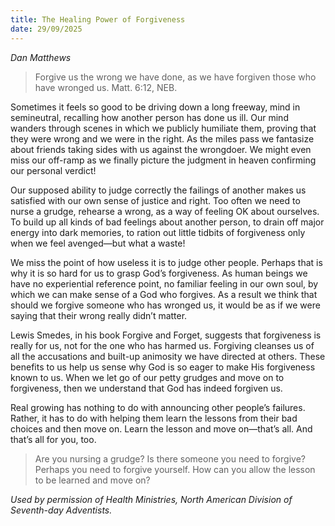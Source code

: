 ```yaml
---
title: The Healing Power of Forgiveness
date: 29/09/2025
---
```


_Dan Matthews_

> <p></p>
> Forgive us the wrong we have done, as we have forgiven those who have wronged us. Matt. 6:12, NEB.

Sometimes it feels so good to be driving down a long freeway, mind in semineutral, recalling how another person has done us ill. Our mind wanders through scenes in which we publicly humiliate them, proving that they were wrong and we were in the right. As the miles pass we fantasize about friends taking sides with us against the wrongdoer. We might even miss our off-ramp as we finally picture the judgment in heaven confirming our personal verdict!

Our supposed ability to judge correctly the failings of another makes us satisfied with our own sense of justice and right. Too often we need to nurse a grudge, rehearse a wrong, as a way of feeling OK about ourselves. To build up all kinds of bad feelings about another person, to drain off major energy into dark memories, to ration out little tidbits of forgiveness only when we feel avenged—but what a waste!

We miss the point of how useless it is to judge other people. Perhaps that is why it is so hard for us to grasp God’s forgiveness. As human beings we have no experiential reference point, no familiar feeling in our own soul, by which we can make sense of a God who forgives. As a result we think that should we forgive someone who has wronged us, it would be as if we were saying that their wrong really didn’t matter.

Lewis Smedes, in his book Forgive and Forget, suggests that forgiveness is really for us, not for the one who has harmed us. Forgiving cleanses us of all the accusations and built-up animosity we have directed at others. These benefits to us help us sense why God is so eager to make His forgiveness known to us. When we let go of our petty grudges and move on to forgiveness, then we understand that God has indeed forgiven us.

Real growing has nothing to do with announcing other people’s failures. Rather, it has to do with helping them learn the lessons from their bad choices and then move on. Learn the lesson and move on—that’s all. And that’s all for you, too.

> <callout></callout>
> Are you nursing a grudge? Is there someone you need to forgive? Perhaps you need to forgive yourself. How can you allow the lesson to be learned and move on?

_Used by permission of Health Ministries, North American Division of Seventh-day Adventists._